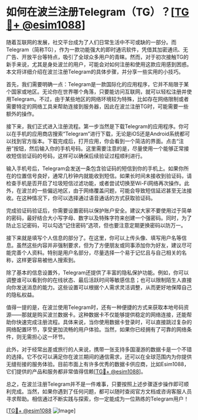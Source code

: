 # 如何在波兰注册Telegram（TG）？[[TG💪+ @esim1088](https://t.me/s/esim1088)]

随着互联网的发展，社交平台成为了人们日常生活中不可或缺的一部分。而Telegram（简称TG），作为一款功能强大的即时通讯软件，凭借其加密通讯、无广告、开放平台等特点，吸引了全球众多用户的青睐。然而，对于初次接触TG的新手来说，尤其是身处波兰的用户，可能会对如何注册和使用这款应用感到困惑。本文将详细介绍在波兰注册Telegram的具体步骤，并分享一些实用的小技巧。

首先，我们需要明确一点：Telegram是一款国际化的应用程序，它并不局限于某个国家或地区。无论你在世界哪个角落，只要能访问互联网，就可以轻松注册并使用Telegram。不过，由于某些地区的网络环境较为特殊，比如存在网络限制或者需要特定的网络工具来帮助连接到服务器，因此在波兰注册TG时，可能需要一些额外的操作。

接下来，我们正式进入注册流程。第一步当然是下载Telegram的应用程序。你可以在手机的应用商店搜索“Telegram”进行下载，无论是iOS还是Android系统都可以找到官方版本。下载完成后，打开应用，你会看到一个简洁的界面。点击“注册”按钮，然后输入你的手机号码。这里需要注意的是，尽量使用一个能够正常接收短信验证码的号码，这样可以确保后续验证过程顺利进行。

输入手机号后，Telegram会发送一条包含验证码的短信到你的手机上。如果你所在的位置信号良好，通常几秒钟内就能收到短信。如果长时间未接收到验证码，请检查手机是否开启了垃圾短信过滤功能，或者尝试切换至Wi-Fi网络再次操作。此外，在波兰的一些偏远地区，由于网络覆盖问题，可能会导致短信延迟甚至无法接收。在这种情况下，你可以选择通过语音通话的方式获取验证码。

完成验证码验证后，你需要设置密码以保护账户安全。建议大家不要使用过于简单的密码，最好结合大小写字母、数字以及特殊字符来创建一个强密码。同时，为了防止忘记密码，可以勾选“记住密码”选项，但也要注意定期更换密码以防万一。

接下来就是填写个人信息的部分了。在这里，你可以上传头像、填写用户名等信息。虽然这些内容并非强制要求，但为了方便朋友或同事添加你为好友，建议尽可能完善个人资料。特别是用户名部分，尽量选择一个易于记忆且与自己相关的名称，这样更容易被他人搜索到。

除了基本的信息设置外，Telegram还提供了丰富的隐私保护功能。例如，你可以调整谁可以看到你的在线状态、最后活跃时间等敏感信息；也可以限制陌生人直接向你发送消息的能力。这些设置可以根据个人需求灵活调整，从而更好地保障自己的隐私权益。

值得一提的是，在波兰使用Telegram时，还有一种便捷的方式来获取本地号码资源——那就是购买波兰数据卡。这种数据卡不仅能够提供稳定的网络连接，还能帮助你快速完成注册流程。具体来说，当你使用数据卡登录时，可以直接跳过复杂的网络配置环节，享受更加流畅的用户体验。当然，如果你已经拥有了可靠的网络条件，则无需担心这一环节。

此外，对于经常出差或旅行的人来说，携带一张支持多国漫游的数据卡是一个不错的选择。它不仅可以满足你在波兰期间的通信需求，还可以在全球范围内为你提供无缝衔接的服务体验。目前市面上有许多优秀的数据卡供应商，比如Esim1088，它们提供的产品和服务都非常值得信赖[[TG💪+ @esim1088](https://t.me/s/esim1088)]。

总之，在波兰注册Telegram并不是一件难事，只要按照上述步骤逐步操作即可顺利完成。当然，如果你遇到了任何问题，都可以随时查阅官方文档或咨询客服人员寻求帮助。相信通过不断实践与探索，你一定能成为一位熟练的Telegram用户！

[[TG💪+ @esim1088](https://t.me/s/esim1088) ![Image](https://i.postimg.cc/4NQfJmqS/Snipaste-2025-05-13-00-14-12.png)]